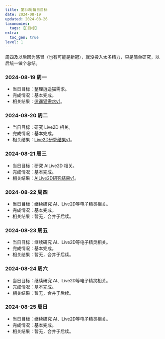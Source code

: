 ```yaml
---
title: 第34周每日目标
date: 2024-08-19
updated: 2024-08-26
taxonomies:
  tags: [📆目标]
extra:
  toc_gen: true
level: 1
---
```


周四及以后因为感冒（也有可能是新冠），就没投入太多精力，只是简单研究，以后统一做个总结。

### 2024-08-19 周一

- 当日目标：整理逍遥猫需求。
- 完成情况：基本完成。
- 相关结果：[逍遥猫需求v1](/do/20240819b-xycat-req-v1)。

### 2024-08-20 周二

- 当日目标：研究 Live2D 相关。
- 完成情况：基本完成。
- 相关结果：[Live2D研究结果v1](/lab/20240820b-live2d-research-v1)。

### 2024-08-21 周三

- 当日目标：研究 AILive2D 相关。
- 完成情况：基本完成。
- 相关结果：[AILive2D研究结果v1](/lab/20240821c-ai-live2d-research-v1)。

### 2024-08-22 周四

- 当日目标：继续研究 AI、Live2D等电子精灵相关。
- 完成情况：基本完成。
- 相关结果：暂无，合并于后续。

### 2024-08-23 周五

- 当日目标：继续研究 AI、Live2D等电子精灵相关。
- 完成情况：基本完成。
- 相关结果：暂无，合并于后续。

### 2024-08-24 周六

- 当日目标：继续研究 AI、Live2D等电子精灵相关。
- 完成情况：基本完成。
- 相关结果：暂无，合并于后续。

### 2024-08-25 周日

- 当日目标：继续研究 AI、Live2D等电子精灵相关。
- 完成情况：基本完成。
- 相关结果：暂无，合并于后续。
